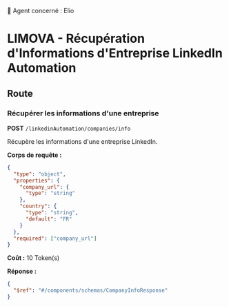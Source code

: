 🧠 Agent concerné : Elio
# LIMOVA - Récupération d'Informations d'Entreprise LinkedIn Automation

## Route

### Récupérer les informations d'une entreprise
**POST** `/linkedinAutomation/companies/info`

Récupère les informations d'une entreprise LinkedIn.

**Corps de requête :**
```json
{
  "type": "object",
  "properties": {
    "company_url": {
      "type": "string"
    },
    "country": {
      "type": "string",
      "default": "FR"
    }
  },
  "required": ["company_url"]
}
```

**Coût :** 10 Token(s)

**Réponse :**
```json
{
  "$ref": "#/components/schemas/CompanyInfoResponse"
}
``` 